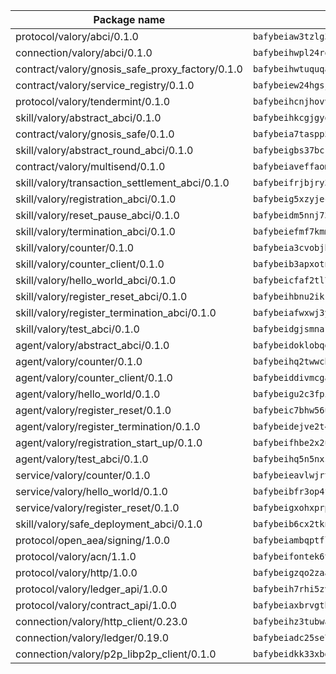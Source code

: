 | Package name                                                  | Package hash                                                  |
| ------------------------------------------------------------- | ------------------------------------------------------------- |
| protocol/valory/abci/0.1.0                                    | `bafybeiaw3tzlg3rkvnn5fcufblktmfwngmxugn4yo7pyjp76zz6aqtqcay` |
| connection/valory/abci/0.1.0                                  | `bafybeihwpl24rodaaacw5dpsmeazaaelm5j263fqderxm5xn7f5penm2bq` |
| contract/valory/gnosis_safe_proxy_factory/0.1.0               | `bafybeihwtuquqaimamkv26ucnyis4hc6lya34xwsx5n7hiksssnwfkekie` |
| contract/valory/service_registry/0.1.0                        | `bafybeiew24hgsjdasaqiikhulfa2rxgnh7pzpv2zzfwnsyfzbnrcj6dvjm` |
| protocol/valory/tendermint/0.1.0                              | `bafybeihcnjhovvyyfbkuw5sjyfx2lfd4soeocfqzxz54g67333m6nk5gxq` |
| skill/valory/abstract_abci/0.1.0                              | `bafybeihkcgjgyoleu6jgwhpffkzvflmybajlz5k2fkxhl3nngbbo6xzlsy` |
| contract/valory/gnosis_safe/0.1.0                             | `bafybeia7taspp5boe5235fdv5ejdix7fdhyy4kwp26qx2ng2oo3k7kk7iy` |
| skill/valory/abstract_round_abci/0.1.0                        | `bafybeigbs37bckhjvupmmjthku2wnbuv2xlxv2wlejfbkpeuzdtcputrha` |
| contract/valory/multisend/0.1.0                               | `bafybeiaveffaomsnmsc5hx62o77u7ilma6eipox7m5lrwa56737ektva3i` |
| skill/valory/transaction_settlement_abci/0.1.0                | `bafybeifrjbjry3puvuygbhcadfxu7ncjw5egdaohu76rpn4utvhscm6jfe` |
| skill/valory/registration_abci/0.1.0                          | `bafybeig5xzyjeckilktxc46liccprt7uol7d7gmeqo5pus6epdm6mkri4i` |
| skill/valory/reset_pause_abci/0.1.0                           | `bafybeidm5nnj736qad4oaygbafhxqn42rh3mamnqqvditwqzwei6rvzcwu` |
| skill/valory/termination_abci/0.1.0                           | `bafybeiefmf7kmm6gjzeta5c6pdneu7nmxlm7h2moj2y5tmchze4o6xrv6y` |
| skill/valory/counter/0.1.0                                    | `bafybeia3cvobjbvqfewxtfruu2yoefhv6x6s5jtkxpui6vatbym3otkumm` |
| skill/valory/counter_client/0.1.0                             | `bafybeib3apxotnry7gt6a5q2cesdobjlcb5bjqjuzwnp4f5naozbiyxvja` |
| skill/valory/hello_world_abci/0.1.0                           | `bafybeicfaf2tl7dx6agoz2s75g3ltybgd55ir562hrja7djhpv5v6cmgje` |
| skill/valory/register_reset_abci/0.1.0                        | `bafybeihbnu2ikrnpy7fkgckk2f5hyyhmnnqd6g6yydjcr3isriay5fl5qy` |
| skill/valory/register_termination_abci/0.1.0                  | `bafybeiafwxwj3ythz2rafm2jell4wc235y3xv64aa6j24qdrinegjkgnti` |
| skill/valory/test_abci/0.1.0                                  | `bafybeidgjsmnarqkk3odyzfeb4zxqhqx7d7yylfja6hicpvgovr3nr535e` |
| agent/valory/abstract_abci/0.1.0                              | `bafybeidoklobqgrb47oxxqnnkgadhgmg6qzusoy4gtyharj7sfsqe7ge3u` |
| agent/valory/counter/0.1.0                                    | `bafybeihq2twwcbdwc5mayl7bpzexq64aml2heznfszsaxoojzyzqttloq4` |
| agent/valory/counter_client/0.1.0                             | `bafybeiddivmcgauqdsbiedeenckltzyaukmyi3e4ccxp4cssqlqyadffwe` |
| agent/valory/hello_world/0.1.0                                | `bafybeigu2c3fpiqr7yy7ib7sgymgascb5j7uw6mqfet5hjtotco4j4pvzm` |
| agent/valory/register_reset/0.1.0                             | `bafybeic7bhw56uzaabf3ecghzx24jolo35wfcoqj43ifanlaz3e2ixolu4` |
| agent/valory/register_termination/0.1.0                       | `bafybeidejve2t4aqpsy4fl2m5itudzdace4zu6oftoh7upjrjw35nxydoe` |
| agent/valory/registration_start_up/0.1.0                      | `bafybeifhbe2x2ut2cfbo24le75r376mw3g4fd5qczavmb7nuwebgiz4pgi` |
| agent/valory/test_abci/0.1.0                                  | `bafybeihq5n5nxsmqypsoc4qszjfes6bi47wsq67cru5ahbepx43dml42d4` |
| service/valory/counter/0.1.0                                  | `bafybeieavlwjrtbj43miapopwqtq7ztxv2opg7y6o23qz3zbchishnrory` |
| service/valory/hello_world/0.1.0                              | `bafybeibfr3op4fs3m4hz6tzbozoc5kvus6s6gyvzopnd7thnqgqrapb6aa` |
| service/valory/register_reset/0.1.0                           | `bafybeigxohxprpav7z2bgoppxrf6s5ymeefntvfqlntscroqajb7nesod4` |
| skill/valory/safe_deployment_abci/0.1.0                       | `bafybeib6cx2tknbl5vqves7m2jjsnkxep76wdb2s7u7rasqaqvqy2vmxkm` |
| protocol/open_aea/signing/1.0.0                               | `bafybeiambqptflge33eemdhis2whik67hjplfnqwieoa6wblzlaf7vuo44` |
| protocol/valory/acn/1.1.0                                     | `bafybeifontek6tvaecatoauiule3j3id6xoktpjubvuqi3h2jkzqg7zh7a` |
| protocol/valory/http/1.0.0                                    | `bafybeigzqo2zaakcjtzzsm6dh4x73v72xg6ctk6muyp5uq5ueb7y34fbxy` |
| protocol/valory/ledger_api/1.0.0                              | `bafybeih7rhi5zvfvwakx5ifgxsz2cfipeecsh7bm3gnudjxtvhrygpcftq` |
| protocol/valory/contract_api/1.0.0                            | `bafybeiaxbrvgtbdrh4lslskuxyp4awyr4whcx3nqq5yrr6vimzsxg5dy64` |
| connection/valory/http_client/0.23.0                          | `bafybeihz3tubwado7j3wlivndzzuj3c6fdsp4ra5r3nqixn3ufawzo3wii` |
| connection/valory/ledger/0.19.0                               | `bafybeiadc25se7dgnn4mufztwpzdono4xsfs45qknzdqyi3gckn6ccuv44` |
| connection/valory/p2p_libp2p_client/0.1.0                     | `bafybeidkk33xbga54szmitk6uwsi3ef56hbbdbuasltqtiyki34hgfpnxa` |
